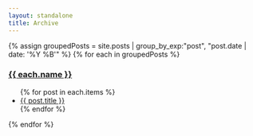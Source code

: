```yaml
---
layout: standalone
title: Archive
---
```


{% assign groupedPosts = site.posts | group_by_exp:"post", "post.date | date: '%Y %B'"  %}
{% for each in groupedPosts %}

<div class="p-2 mt-4 mb-2 bg-light border-top">
    <h3 class="text-secondary" id="{{ each.name | slugify }}">
        <a href="#{{ each.name | slugify }}" class="text-reset">{{ each.name }}</a>
    </h3>
</div>

<ul class="list-unstyled">
{% for post in each.items %}
<li>
<i class="bi bi-caret-right-fill" role="img" aria-label="continue"></i>
<a href="{{ post.url }}" class="fs-5 text-decoration-none">{{ post.title }}</a>
</li>
{% endfor %}
</ul>

{% endfor %}
